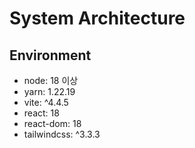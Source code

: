 # System Architecture

## Environment

- node: 18 이상
- yarn: 1.22.19
- vite: ^4.4.5
- react: 18
- react-dom: 18
- tailwindcss: ^3.3.3
